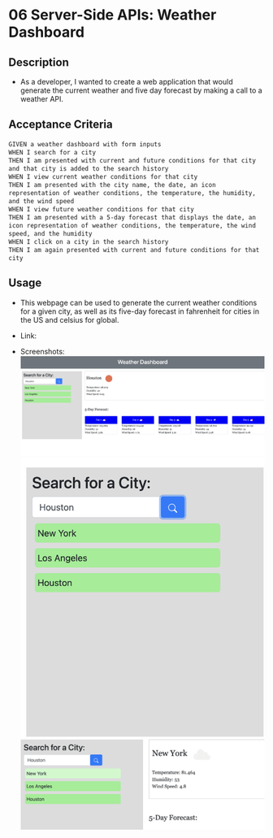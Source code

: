 # 06 Server-Side APIs: Weather Dashboard

## Description

* As a developer, I wanted to create a web application that would generate the current weather and five day forecast by making a call to a weather API.


## Acceptance Criteria

```
GIVEN a weather dashboard with form inputs
WHEN I search for a city
THEN I am presented with current and future conditions for that city and that city is added to the search history
WHEN I view current weather conditions for that city
THEN I am presented with the city name, the date, an icon representation of weather conditions, the temperature, the humidity, and the wind speed
WHEN I view future weather conditions for that city
THEN I am presented with a 5-day forecast that displays the date, an icon representation of weather conditions, the temperature, the wind speed, and the humidity
WHEN I click on a city in the search history
THEN I am again presented with current and future conditions for that city
```

## Usage

* This webpage can be used to generate the current weather conditions for a given city, as well as its five-day forecast in fahrenheit for cities in the US and celsius for global.

* Link:

* Screenshots:
    <img src="./images/screenshot1.png"/>
    <img src="./images/screenshot2.png"/>
    <img src="./images/screenshot3.png"/>